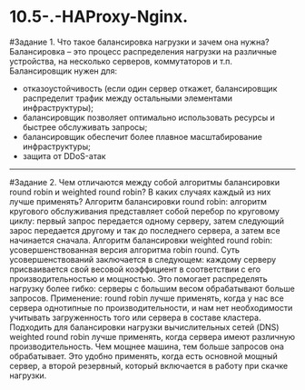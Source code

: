 # 10.5-.-HAProxy-Nginx.
#Задание 1.
Что такое балансировка нагрузки и зачем она нужна?
Балансировка – это процесс распределения нагрузки на различные устройства, на несколько серверов, коммутаторов и т.п.
Балансировщик нужен для:
- отказоустойчивость (если один сервер откажет, балансировщик распределит трафик между остальными элементами инфраструктуры);
- балансировщик позволяет оптимально использовать ресурсы и быстрее обслуживать запросы;
- балансировщик обеспечит более плавное масштабирование инфраструктуры;
- защита от DDoS-атак
________________________________________
#Задание 2.
Чем отличаются между собой алгоритмы балансировки round robin и weighted round robin? В каких случаях каждый из них лучше применять?
Алгоритм балансировки round robin: алгоритм кругового обслуживания представляет собой перебор по круговому циклу: первый запрос передается одному серверу, затем следующий зарос передается другому и так до последнего сервера, а затем все начинается сначала.
Алгоритм балансировки weighted round robin: усовершенствованная версия алгоритма robin round. Суть усовершенствований заключается в следующем: каждому серверу присваивается свой весовой коэффициент в соответствии с его производительностью и мощностью. Это помогает распределять нагрузку более гибко: серверы с большим весом обрабатывают больше запросов. 
Применение:
round robin лучше применять, когда у нас все сервера однотипные по производительности, и нам нет необходимости учитывать загруженность того или сервера в составе кластера. Подходить для балансировки нагрузки вычислительных сетей (DNS)
weighted round robin лучше применять, когда сервера имеют различную производительность. Чем мощнее машина, тем больше запросов она обрабатывает. Это удобно применять, когда есть основной мощный сервер, а второй резервный, который включается в работу при скачке нагрузки.
